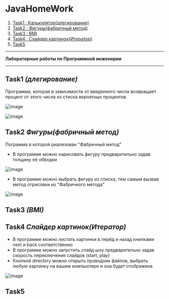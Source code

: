 # JavaHomeWork

1. [Task1 : Калькулятор(длегирование)](#Task1)
2. [Task2 : Фигуры(фабричный метод)](#Task2)
3. [Task3 : BMI](#Task3)
4. [Task4 : Слайдер картинок(Итератор)](#Task4)
5. [Task5](#Task5)

<hr>
<b>Лабораторные работы по Программной инженерии</b>
<hr>

<a name="Task1"></a>
## Task1 <i>(длегирование)</i>

Программа, которая в зависимости от введенного числа возвращает процент от этого числа из стиска вероятных процентов.

![image](https://user-images.githubusercontent.com/96237923/202466975-f6378a85-2d4e-4aec-b2e1-d674b046260a.png)

![image](https://user-images.githubusercontent.com/96237923/202467081-1193f3be-d364-438f-ad23-d9f4c8d42893.png)


<a name="Task2"></a>
## Task2 <i>Фигуры(фабричный метод)</i>

Пограмма в которой риалезован "Фабричный метод" 
 * В программе можно нарисовать фигуру предварительно задав толщину её обводки 
 
 ![image](https://user-images.githubusercontent.com/96237923/202469022-69c079ff-f0c2-48cd-8ec9-2b54e0a52210.png)
 
 
 * В программе можно выбрать фигуру из списка, тем самым вызвав метод отрисовки из "Фабричного метода"  
 
 ![image](https://user-images.githubusercontent.com/96237923/202485988-ef6abf7e-0ee7-472d-97bf-e8058e43bf9e.png)
 


<a name="Task3"></a>
## Task3 <i>(BMI)</i>

<a name="Task4"></a>
## Task4 <i>Слайдер картинок(Итератор)</i>

* В программе можно листать картинки в перёд и назад книпками next и back соответственно
* В программе можно запустить слайд шоу предварительно задав скорость переключения слайдов (start, play)
* Кнопкой directory можно открыть проводник файлов, выбрать любую картинку на вашем компьютере и она будет отображена

![image](https://user-images.githubusercontent.com/96237923/202486688-19d5e5ab-c4eb-4bee-b6ed-bfa6932b6b4a.png)



<a name="Task5"></a>
## Task5

